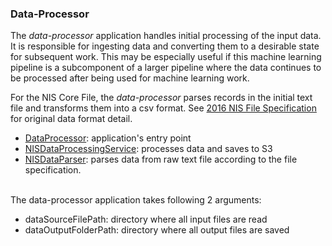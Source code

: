 ### Data-Processor

The _data-processor_ application handles initial processing of the input data. It is responsible for ingesting data and converting them to a desirable state for subsequent work. This may be especially useful if this machine learning pipeline is a subcomponent of a larger pipeline where the data continues to be processed after being used for machine learning work. 

For the NIS Core File, the _data-processor_ parses records in the initial text file and transforms them into a csv format.
See <a href = "https://www.hcup-us.ahrq.gov/db/nation/nis/tools/stats/FileSpecifications_NIS_2016_Core.TXT">2016 NIS File Specification</a> for original data format detail.

- <a href = "https://github.com/dalinkim/ml-pipeline/blob/master/data-processor/src/main/scala/edu/uwm/cs/DataProcessor.scala">DataProcessor</a>: application's entry point 
- <a href = "https://github.com/dalinkim/ml-pipeline/blob/master/data-processor/src/main/scala/edu/uwm/cs/NISDataProcessingService.scala">NISDataProcessingService</a>: processes data and saves to S3
- <a href = "https://github.com/dalinkim/ml-pipeline/blob/master/data-processor/src/main/scala/edu/uwm/cs/NISDataParser.scala">NISDataParser</a>: parses data from raw text file according to the file specification.

<br>
The data-processor application takes following 2 arguments:

- dataSourceFilePath: directory where all input files are read
- dataOutputFolderPath: directory where all output files are saved